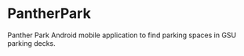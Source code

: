 # PantherPark  

Panther Park Android mobile application to find parking spaces in GSU parking decks.  
